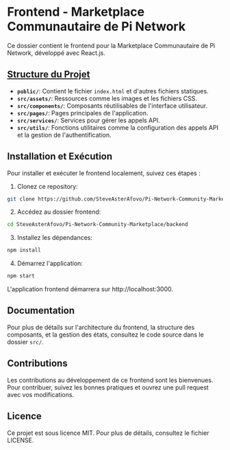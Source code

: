 # Frontend - Marketplace Communautaire de Pi Network

Ce dossier contient le frontend pour la Marketplace Communautaire de Pi Network, développé avec React.js.

## [Structure du Projet](Frontend_Structure)

- **`public/`**: Contient le fichier `index.html` et d'autres fichiers statiques.
- **`src/assets/`**: Ressources comme les images et les fichiers CSS.
- **`src/components/`**: Composants réutilisables de l'interface utilisateur.
- **`src/pages/`**: Pages principales de l'application.
- **`src/services/`**: Services pour gérer les appels API.
- **`src/utils/`**: Fonctions utilitaires comme la configuration des appels API et la gestion de l'authentification.

## Installation et Exécution

Pour installer et exécuter le frontend localement, suivez ces étapes :

1. Clonez ce repository:
```bash
git clone https://github.com/SteveAsterAfovo/Pi-Network-Community-Marketplace.git
```
   
2. Accédez au dossier frontend:
```bash
cd SteveAsterAfovo/Pi-Network-Community-Marketplace/backend
```

3. Installez les dépendances:
```bash
npm install
```

4. Démarrez l'application:
```bash
npm start
```
L'application frontend démarrera sur http://localhost:3000.

## Documentation
Pour plus de détails sur l'architecture du frontend, la structure des composants, et la gestion des états, consultez le code source dans le dossier `src/`.

## Contributions
Les contributions au développement de ce frontend sont les bienvenues. Pour contribuer, suivez les bonnes pratiques et ouvrez une pull request avec vos modifications.

## Licence
Ce projet est sous licence MIT. Pour plus de détails, consultez le fichier LICENSE.
